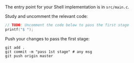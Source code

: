 The entry point for your Shell implementation is in `src/main.c`.

Study and uncomment the relevant code:

```c
// TODO: Uncomment the code below to pass the first stage
printf("$ ");
```

Push your changes to pass the first stage:

```
git add .
git commit -m "pass 1st stage" # any msg
git push origin master
```
